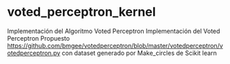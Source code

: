 # voted_perceptron_kernel
Implementación del Algoritmo Voted Perceptron
Implementación del Voted Perceptron Propuesto https://github.com/bmgee/votedperceptron/blob/master/votedperceptron/votedperceptron.py
con dataset generado por Make_circles de Scikit learn
